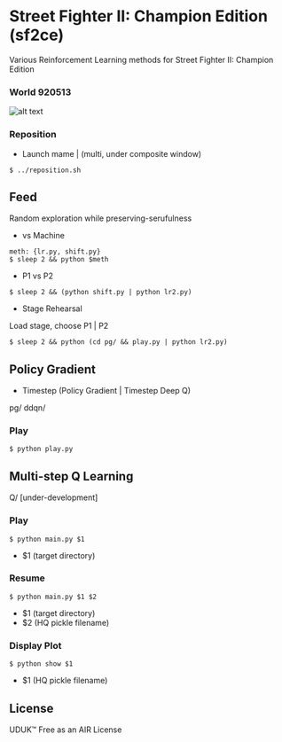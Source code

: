 # Street Fighter II: Champion Edition (sf2ce)

Various Reinforcement Learning methods for Street Fighter II: Champion Edition

### World 920513

![alt text](https://raw.githubusercontent.com/soundbooze/soundbooze-mame/master/sf2ce/obsolete/sync/noise/sf2.png "sf2ce")

### Reposition

- Launch mame | (multi, under composite window)

```
$ ../reposition.sh
```

## Feed

Random exploration while preserving-serufulness

- vs Machine

```
meth: {lr.py, shift.py}
$ sleep 2 && python $meth
```

- P1 vs P2

```
$ sleep 2 && (python shift.py | python lr2.py)
```

- Stage Rehearsal

Load stage, choose P1 | P2

```
$ sleep 2 && python (cd pg/ && play.py | python lr2.py)

```

## Policy Gradient

- Timestep (Policy Gradient | Timestep Deep Q)

pg/ ddqn/

### Play

```
$ python play.py
```

## Multi-step Q Learning

Q/ [under-development]

### Play

```
$ python main.py $1
```

- $1 (target directory)

### Resume

```
$ python main.py $1 $2
```  

- $1 (target directory)
- $2 (HQ pickle filename)

### Display Plot

```
$ python show $1
```

- $1 (HQ pickle filename)

## License

UDUK™ Free as an AIR License
